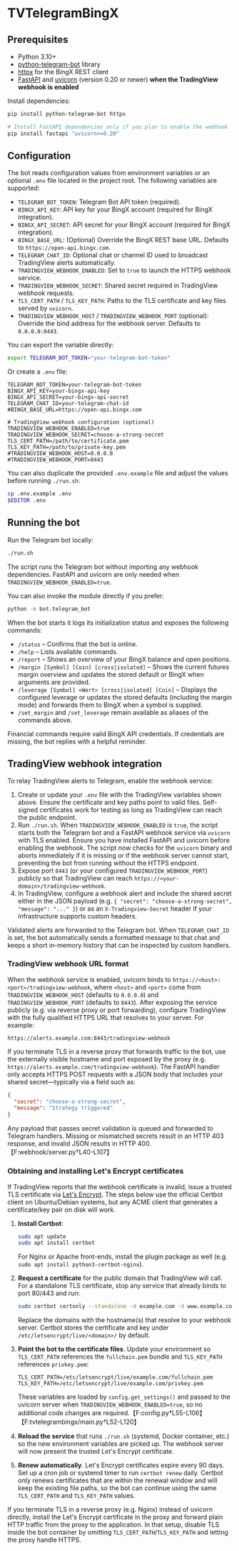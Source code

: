 # TVTelegramBingX

## Prerequisites

- Python 3.10+
- [python-telegram-bot](https://docs.python-telegram-bot.org/en/stable/) library
- [httpx](https://www.python-httpx.org/) for the BingX REST client
- [FastAPI](https://fastapi.tiangolo.com/) and [uvicorn](https://www.uvicorn.org/) (version 0.20 or newer) **when the TradingView webhook is enabled**

Install dependencies:

```bash
pip install python-telegram-bot httpx

# Install FastAPI dependencies only if you plan to enable the webhook
pip install fastapi "uvicorn>=0.20"
```

## Configuration

The bot reads configuration values from environment variables or an optional `.env` file located in the project root. The following variables are supported:

- `TELEGRAM_BOT_TOKEN`: Telegram Bot API token (required).
- `BINGX_API_KEY`: API key for your BingX account (required for BingX integration).
- `BINGX_API_SECRET`: API secret for your BingX account (required for BingX integration).
- `BINGX_BASE_URL`: (Optional) Override the BingX REST base URL. Defaults to `https://open-api.bingx.com`.
- `TELEGRAM_CHAT_ID`: Optional chat or channel ID used to broadcast TradingView alerts automatically.
- `TRADINGVIEW_WEBHOOK_ENABLED`: Set to `true` to launch the HTTPS webhook service.
- `TRADINGVIEW_WEBHOOK_SECRET`: Shared secret required in TradingView webhook requests.
- `TLS_CERT_PATH` / `TLS_KEY_PATH`: Paths to the TLS certificate and key files served by `uvicorn`.
- `TRADINGVIEW_WEBHOOK_HOST` / `TRADINGVIEW_WEBHOOK_PORT` (optional): Override the bind address for the webhook server. Defaults to `0.0.0.0:8443`.

You can export the variable directly:

```bash
export TELEGRAM_BOT_TOKEN="your-telegram-bot-token"
```

Or create a `.env` file:

```env
TELEGRAM_BOT_TOKEN=your-telegram-bot-token
BINGX_API_KEY=your-bingx-api-key
BINGX_API_SECRET=your-bingx-api-secret
TELEGRAM_CHAT_ID=your-telegram-chat-id
#BINGX_BASE_URL=https://open-api.bingx.com

# TradingView webhook configuration (optional)
TRADINGVIEW_WEBHOOK_ENABLED=true
TRADINGVIEW_WEBHOOK_SECRET=choose-a-strong-secret
TLS_CERT_PATH=/path/to/certificate.pem
TLS_KEY_PATH=/path/to/private-key.pem
#TRADINGVIEW_WEBHOOK_HOST=0.0.0.0
#TRADINGVIEW_WEBHOOK_PORT=8443
```

You can also duplicate the provided `.env.example` file and adjust the values before running `./run.sh`:

```bash
cp .env.example .env
$EDITOR .env
```

## Running the bot

Run the Telegram bot locally:

```bash
./run.sh
```

The script runs the Telegram bot without importing any webhook dependencies. FastAPI and uvicorn are only needed when `TRADINGVIEW_WEBHOOK_ENABLED=true`.

You can also invoke the module directly if you prefer:

```bash
python -m bot.telegram_bot
```

When the bot starts it logs its initialization status and exposes the following commands:

- `/status` – Confirms that the bot is online.
- `/help` – Lists available commands.
- `/report` – Shows an overview of your BingX balance and open positions.
- `/margin [Symbol] [Coin] [cross|isolated]` – Shows the current futures margin overview and updates the stored default or BingX when arguments are provided.
- `/leverage [Symbol] <Wert> [cross|isolated] [Coin]` – Displays the configured leverage or updates the stored defaults (including the margin mode) and forwards them to BingX when a symbol is supplied.
- `/set_margin` and `/set_leverage` remain available as aliases of the commands above.

Financial commands require valid BingX API credentials. If credentials are missing, the bot replies with a helpful reminder.

## TradingView webhook integration

To relay TradingView alerts to Telegram, enable the webhook service:

1. Create or update your `.env` file with the TradingView variables shown above. Ensure the certificate and key paths point to valid files. Self-signed certificates work for testing as long as TradingView can reach the public endpoint.
2. Run `./run.sh`. When `TRADINGVIEW_WEBHOOK_ENABLED` is `true`, the script starts both the Telegram bot and a FastAPI webhook service via `uvicorn` with TLS enabled. Ensure you have installed FastAPI and uvicorn before enabling the webhook. The script now checks for the `uvicorn` binary and aborts immediately if it is missing or if the webhook server cannot start, preventing the bot from running without the HTTPS endpoint.
3. Expose port `8443` (or your configured `TRADINGVIEW_WEBHOOK_PORT`) publicly so that TradingView can reach `https://<your-domain>/tradingview-webhook`.
4. In TradingView, configure a webhook alert and include the shared secret either in the JSON payload (e.g. `{ "secret": "choose-a-strong-secret", "message": "..." }`) or as an `X-Tradingview-Secret` header if your infrastructure supports custom headers.

Validated alerts are forwarded to the Telegram bot. When `TELEGRAM_CHAT_ID` is set, the bot automatically sends a formatted message to that chat and keeps a short in-memory history that can be inspected by custom handlers.

### TradingView webhook URL format

When the webhook service is enabled, uvicorn binds to `https://<host>:<port>/tradingview-webhook`, where `<host>` and `<port>` come from `TRADINGVIEW_WEBHOOK_HOST` (defaults to `0.0.0.0`) and `TRADINGVIEW_WEBHOOK_PORT` (defaults to `8443`). After exposing the service publicly (e.g. via reverse proxy or port forwarding), configure TradingView with the fully qualified HTTPS URL that resolves to your server. For example:

```
https://alerts.example.com:8443/tradingview-webhook
```

If you terminate TLS in a reverse proxy that forwards traffic to the bot, use the externally visible hostname and port exposed by the proxy (e.g. `https://alerts.example.com/tradingview-webhook`). The FastAPI handler only accepts HTTPS POST requests with a JSON body that includes your shared secret—typically via a field such as:

```json
{
  "secret": "choose-a-strong-secret",
  "message": "Strategy triggered"
}
```

Any payload that passes secret validation is queued and forwarded to Telegram handlers. Missing or mismatched secrets result in an HTTP 403 response, and invalid JSON results in HTTP 400. 【F:webhook/server.py†L40-L107】

### Obtaining and installing Let's Encrypt certificates

If TradingView reports that the webhook certificate is invalid, issue a trusted TLS certificate via [Let's Encrypt](https://letsencrypt.org/). The steps below use the official Certbot client on Ubuntu/Debian systems, but any ACME client that generates a certificate/key pair on disk will work.

1. **Install Certbot**:

   ```bash
   sudo apt update
   sudo apt install certbot
   ```

   For Nginx or Apache front-ends, install the plugin package as well (e.g. `sudo apt install python3-certbot-nginx`).

2. **Request a certificate** for the public domain that TradingView will call. For a standalone TLS certificate, stop any service that already binds to port 80/443 and run:

   ```bash
   sudo certbot certonly --standalone -d example.com -d www.example.com
   ```

   Replace the domains with the hostname(s) that resolve to your webhook server. Certbot stores the certificate and key under `/etc/letsencrypt/live/<domain>/` by default.

3. **Point the bot to the certificate files**. Update your environment so `TLS_CERT_PATH` references the `fullchain.pem` bundle and `TLS_KEY_PATH` references `privkey.pem`:

   ```env
   TLS_CERT_PATH=/etc/letsencrypt/live/example.com/fullchain.pem
   TLS_KEY_PATH=/etc/letsencrypt/live/example.com/privkey.pem
   ```

   These variables are loaded by `config.get_settings()` and passed to the uvicorn server when `TRADINGVIEW_WEBHOOK_ENABLED=true`, so no additional code changes are required.【F:config.py†L55-L106】【F:tvtelegrambingx/main.py†L52-L120】

4. **Reload the service** that runs `./run.sh` (systemd, Docker container, etc.) so the new environment variables are picked up. The webhook server will now present the trusted Let's Encrypt certificate.

5. **Renew automatically**. Let's Encrypt certificates expire every 90 days. Set up a cron job or systemd timer to run `certbot renew` daily. Certbot only renews certificates that are within the renewal window and will keep the existing file paths, so the bot can continue using the same `TLS_CERT_PATH` and `TLS_KEY_PATH` values.

If you terminate TLS in a reverse proxy (e.g. Nginx) instead of uvicorn directly, install the Let's Encrypt certificate in the proxy and forward plain HTTP traffic from the proxy to the application. In that setup, disable TLS inside the bot container by omitting `TLS_CERT_PATH`/`TLS_KEY_PATH` and letting the proxy handle HTTPS.
